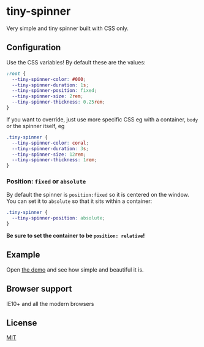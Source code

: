 # tiny-spinner
Very simple and tiny spinner built with CSS only. 

## Configuration

Use the CSS variables! By default these are the values:
```CSS
:root {
  --tiny-spinner-color: #000;
  --tiny-spinner-duration: 1s;
  --tiny-spinner-position: fixed;
  --tiny-spinner-size: 2rem;
  --tiny-spinner-thickness: 0.25rem;
}
```

If you want to override, just use more specific CSS eg with a container, `body` or the spinner itself, eg
```CSS
.tiny-spinner {
  --tiny-spinner-color: coral;
  --tiny-spinner-duration: 3s;
  --tiny-spinner-size: 12rem;
  --tiny-spinner-thickness: 1rem;
}
```

### Position: `fixed` or `absolute`
By default the spinner is `position:fixed` so it is centered on the window. You can set it to `absolute` so that it sits within a container:
```CSS
.tiny-spinner {
  --tiny-spinner-position: absolute;
}
```
**Be sure to set the container to be `position: relative`!**


## Example
Open [the demo](//buzinas.github.io/tiny-spinner) and see how simple and beautiful it is.

## Browser support
IE10+ and all the modern browsers

## License
[MIT](LICENSE)
